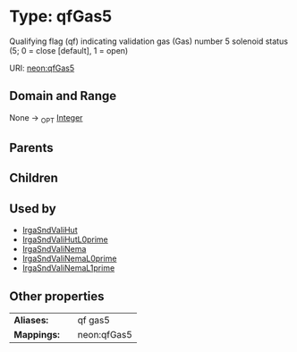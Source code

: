 
# Type: qfGas5


Qualifying flag (qf) indicating validation gas (Gas) number 5 solenoid status (5; 0 = close [default], 1 = open)

URI: [neon:qfGas5](https://data.neonscience.org/qfGas5)


## Domain and Range

None ->  <sub>OPT</sub> [Integer](types/Integer.md)

## Parents


## Children


## Used by

 * [IrgaSndValiHut](IrgaSndValiHut.md)
 * [IrgaSndValiHutL0prime](IrgaSndValiHutL0prime.md)
 * [IrgaSndValiNema](IrgaSndValiNema.md)
 * [IrgaSndValiNemaL0prime](IrgaSndValiNemaL0prime.md)
 * [IrgaSndValiNemaL1prime](IrgaSndValiNemaL1prime.md)

## Other properties

|  |  |  |
| --- | --- | --- |
| **Aliases:** | | qf gas5 |
| **Mappings:** | | neon:qfGas5 |

